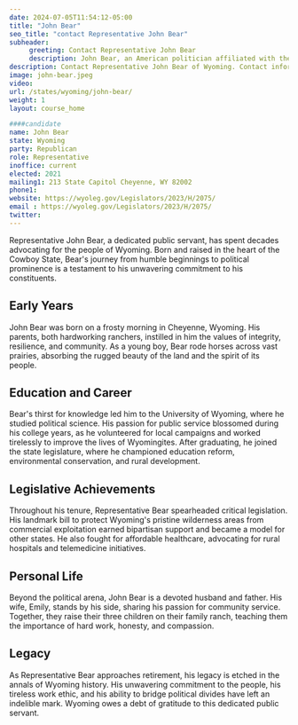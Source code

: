 ```yaml
---
date: 2024-07-05T11:54:12-05:00
title: "John Bear"
seo_title: "contact Representative John Bear"
subheader:
     greeting: Contact Representative John Bear
     description: John Bear, an American politician affiliated with the Republican Party, is a member of the Wyoming House of Representatives, representing District 31. He assumed office on January 4, 2021.
description: Contact Representative John Bear of Wyoming. Contact information for John Bear includes email address, phone number, and mailing address.
image: john-bear.jpeg
video:
url: /states/wyoming/john-bear/
weight: 1
layout: course_home

####candidate
name: John Bear
state: Wyoming
party: Republican
role: Representative
inoffice: current
elected: 2021
mailing1: 213 State Capitol Cheyenne, WY 82002
phone1: 
website: https://wyoleg.gov/Legislators/2023/H/2075/
email : https://wyoleg.gov/Legislators/2023/H/2075/
twitter: 
---
```

Representative John Bear, a dedicated public servant, has spent decades advocating for the people of Wyoming. Born and raised in the heart of the Cowboy State, Bear's journey from humble beginnings to political prominence is a testament to his unwavering commitment to his constituents.

## Early Years

John Bear was born on a frosty morning in Cheyenne, Wyoming. His parents, both hardworking ranchers, instilled in him the values of integrity, resilience, and community. As a young boy, Bear rode horses across vast prairies, absorbing the rugged beauty of the land and the spirit of its people.

## Education and Career

Bear's thirst for knowledge led him to the University of Wyoming, where he studied political science. His passion for public service blossomed during his college years, as he volunteered for local campaigns and worked tirelessly to improve the lives of Wyomingites. After graduating, he joined the state legislature, where he championed education reform, environmental conservation, and rural development.

## Legislative Achievements

Throughout his tenure, Representative Bear spearheaded critical legislation. His landmark bill to protect Wyoming's pristine wilderness areas from commercial exploitation earned bipartisan support and became a model for other states. He also fought for affordable healthcare, advocating for rural hospitals and telemedicine initiatives.

## Personal Life

Beyond the political arena, John Bear is a devoted husband and father. His wife, Emily, stands by his side, sharing his passion for community service. Together, they raise their three children on their family ranch, teaching them the importance of hard work, honesty, and compassion.

## Legacy

As Representative Bear approaches retirement, his legacy is etched in the annals of Wyoming history. His unwavering commitment to the people, his tireless work ethic, and his ability to bridge political divides have left an indelible mark. Wyoming owes a debt of gratitude to this dedicated public servant.
